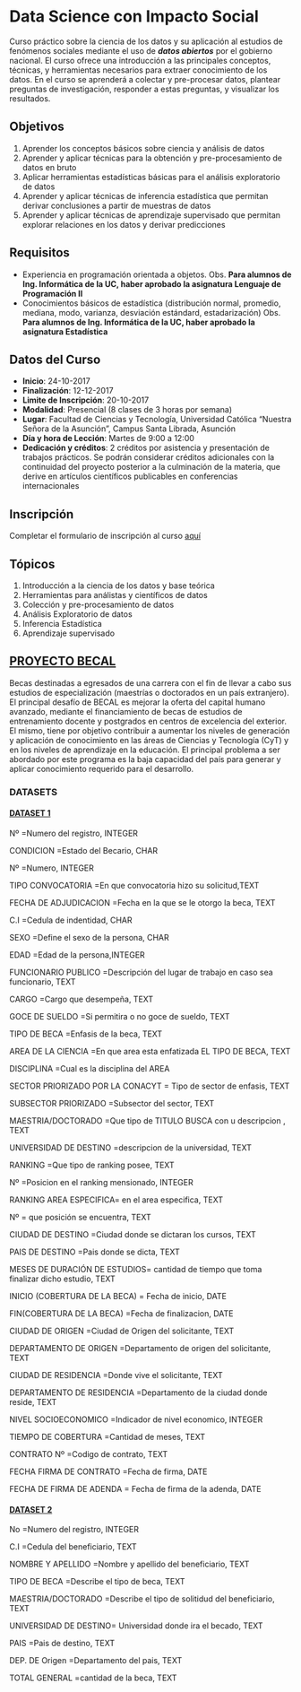 # Data Science con Impacto Social

Curso práctico sobre la ciencia de los datos y su aplicación al estudios de fenómenos sociales mediante el uso de _**datos abiertos**_ por el gobierno nacional. El curso ofrece una introducción a las principales conceptos, técnicas, y herramientas necesarios para extraer conocimiento de los datos. En el curso se aprenderá a colectar y pre-procesar datos, plantear preguntas de investigación, responder a estas preguntas, y visualizar los resultados.

## Objetivos

1. Aprender los conceptos básicos sobre ciencia y análisis de datos
2. Aprender y aplicar técnicas para la obtención y pre-procesamiento de datos en bruto
3. Aplicar herramientas estadísticas básicas para el análisis exploratorio de datos
4. Aprender y aplicar técnicas de inferencia estadística que permitan derivar conclusiones a partir de muestras de datos
5. Aprender y aplicar técnicas de aprendizaje supervisado que permitan explorar relaciones en los datos y derivar predicciones

## Requisitos

* Experiencia en programación orientada a objetos. Obs. __Para alumnos de Ing. Informática de la UC, haber aprobado la asignatura Lenguaje de Programación II__
* Conocimientos básicos de estadística (distribución normal, promedio, mediana, modo, varianza, desviación estándard, estadarización) Obs. __Para alumnos de Ing. Informática de la UC, haber aprobado la asignatura Estadística__

 ## Datos del Curso

* __Inicio__: 24-10-2017
* __Finalización__: 12-12-2017
* __Limite de Inscripción__: 20-10-2017
* __Modalidad__: Presencial (8 clases de 3 horas por semana)
* __Lugar__: Facultad de Ciencias y Tecnología, Universidad Católica “Nuestra Señora de la Asunción”, Campus Santa Librada, Asunción
* __Día y hora de Lección__: Martes de 9:00 a 12:00
* __Dedicación y créditos__: 2 créditos por asistencia y presentación de trabajos prácticos. Se podrán considerar créditos adicionales con la continuidad del proyecto posterior a la culminación de la materia, que derive en artículos científicos publicables en conferencias internacionales

## Inscripción

Completar el formulario de inscripción al curso [aquí](https://goo.gl/forms/tOsDDGlfnqG3Yb0r2)

## Tópicos

1. Introducción a la ciencia de los datos y base teórica
2. Herramientas para análistas y científicos de datos
3. Colección y pre-procesamiento de datos
4. Análisis Exploratorio de datos
5. Inferencia Estadística
6. Aprendizaje supervisado



## [PROYECTO BECAL](http://www.becal.gov.py/)
Becas destinadas a egresados de una carrera con el fin de llevar a cabo sus estudios de especialización (maestrías o doctorados en un país extranjero). El principal desafío de BECAL es mejorar la oferta del capital humano avanzado, mediante el financiamiento de becas de estudios de entrenamiento docente y postgrados en centros de excelencia del exterior. El mismo, tiene por objetivo contribuir a aumentar los niveles de generación y aplicación de conocimiento en las áreas de Ciencias y Tecnología (CyT) y en los niveles de aprendizaje en la educación. El principal problema a ser abordado por este programa es la baja capacidad del país para generar y aplicar conocimiento requerido para el desarrollo.

### DATASETS

#### [DATASET 1](https://github.com/joausaga/datascience-course/blob/master/data/becal2017.csv)
Nº                    =Numero del registro, INTEGER

CONDICION             =Estado del Becario, CHAR

Nº                    =Numero, INTEGER

TIPO CONVOCATORIA     =En que convocatoria hizo su solicitud,TEXT

FECHA DE ADJUDICACION =Fecha en la que se le otorgo la beca, TEXT

C.I                   =Cedula de indentidad, CHAR

SEXO                  =Define el sexo de la persona, CHAR

EDAD                  =Edad de la persona,INTEGER

FUNCIONARIO PUBLICO   =Descripción del lugar de trabajo en caso sea funcionario, TEXT

CARGO				  =Cargo que desempeña, TEXT

GOCE DE SUELDO		  =Si permitira o no goce de sueldo, TEXT

TIPO DE BECA  		  =Enfasis de la beca, TEXT

AREA DE LA CIENCIA 	  =En que area esta enfatizada EL TIPO DE BECA, TEXT

DISCIPLINA			  =Cual es la disciplina del AREA

SECTOR PRIORIZADO POR LA CONACYT = Tipo de sector de enfasis, TEXT

SUBSECTOR PRIORIZADO         =Subsector del sector, TEXT

MAESTRIA/DOCTORADO     =Que tipo de TITULO BUSCA con u descripcion , TEXT

UNIVERSIDAD DE DESTINO =descripcion de la universidad, TEXT

RANKING				   =Que tipo de ranking posee, TEXT

Nº					   =Posicion en el ranking mensionado, INTEGER

RANKING AREA ESPECIFICA= en el area especifica, TEXT

Nº					   = que posición se encuentra, TEXT

CIUDAD DE DESTINO      =Ciudad donde se dictaran los cursos, TEXT

PAIS DE DESTINO        =Pais donde se dicta, TEXT

MESES DE DURACIÓN DE ESTUDIOS= cantidad de tiempo que toma finalizar dicho estudio, TEXT

INICIO (COBERTURA DE LA BECA) = Fecha de inicio, DATE

FIN(COBERTURA DE LA BECA)     =Fecha de finalizacion, DATE

CIUDAD DE ORIGEN			  =Ciudad de Origen del solicitante, TEXT

DEPARTAMENTO DE ORIGEN        =Departamento de origen del solicitante, TEXT

CIUDAD DE RESIDENCIA          =Donde vive el solicitante, TEXT

DEPARTAMENTO DE RESIDENCIA	  =Departamento de la ciudad donde reside, TEXT

NIVEL SOCIOECONOMICO               =Indicador de nivel economico, INTEGER

TIEMPO DE COBERTURA           =Cantidad de meses, TEXT

CONTRATO Nº 				=Codigo de contrato, TEXT

FECHA FIRMA DE CONTRATO     =Fecha de firma, DATE

FECHA DE FIRMA DE ADENDA     = Fecha de firma de la adenda, DATE


 





#### [DATASET 2](https://github.com/joausaga/datascience-course/blob/master/data/becal-cobertura.csv)
No                   =Numero del registro, INTEGER

C.I                  =Cedula del beneficiario, TEXT

NOMBRE Y APELLIDO    =Nombre y apellido del beneficiario, TEXT

TIPO DE BECA         =Describe el tipo de beca, TEXT

MAESTRIA/DOCTORADO   =Describe el tipo de solitidud del beneficiario, TEXT

UNIVERSIDAD DE DESTINO= Universidad donde ira el becado, TEXT

PAIS 				=Pais de destino, TEXT

DEP. DE Origen     =Departamento del pais, TEXT

TOTAL GENERAL		=cantidad de la beca, TEXT


